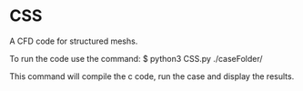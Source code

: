 # CSS
A CFD code for structured meshs.

To run the code use the command:
$ python3 CSS.py ./caseFolder/

This command will compile the c code, run the case and display the results.
